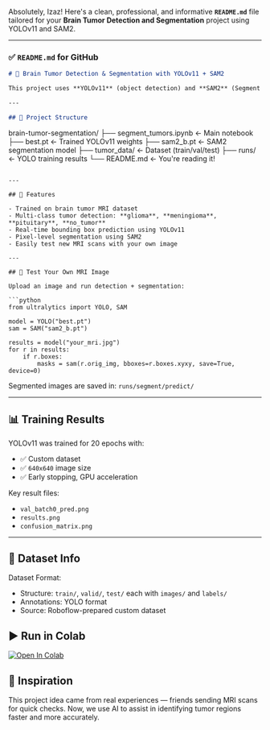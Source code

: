 Absolutely, Izaz! Here's a clean, professional, and informative **`README.md`** file tailored for your **Brain Tumor Detection and Segmentation** project using YOLOv11 and SAM2.

---

### ✅ `README.md` for GitHub

```markdown
# 🧠 Brain Tumor Detection & Segmentation with YOLOv11 + SAM2

This project uses **YOLOv11** (object detection) and **SAM2** (Segment Anything Model) to detect and segment brain tumors from MRI images.

---

## 📂 Project Structure

```

brain-tumor-segmentation/
├── segment\_tumors.ipynb       ← Main notebook
├── best.pt                    ← Trained YOLOv11 weights
├── sam2\_b.pt                  ← SAM2 segmentation model
├── tumor\_data/                ← Dataset (train/val/test)
├── runs/                      ← YOLO training results
└── README.md                  ← You're reading it!

````

---

## 🚀 Features

- Trained on brain tumor MRI dataset
- Multi-class tumor detection: **glioma**, **meningioma**, **pituitary**, **no_tumor**
- Real-time bounding box prediction using YOLOv11
- Pixel-level segmentation using SAM2
- Easily test new MRI scans with your own image

---

## 🧪 Test Your Own MRI Image

Upload an image and run detection + segmentation:

```python
from ultralytics import YOLO, SAM

model = YOLO("best.pt")
sam = SAM("sam2_b.pt")

results = model("your_mri.jpg")
for r in results:
    if r.boxes:
        masks = sam(r.orig_img, bboxes=r.boxes.xyxy, save=True, device=0)
````

Segmented images are saved in: `runs/segment/predict/`

---

## 📊 Training Results

YOLOv11 was trained for 20 epochs with:

* ✅ Custom dataset
* ✅ `640x640` image size
* ✅ Early stopping, GPU acceleration

Key result files:

* `val_batch0_pred.png`
* `results.png`
* `confusion_matrix.png`

---

## 🧾 Dataset Info

Dataset Format:

* Structure: `train/`, `valid/`, `test/` each with `images/` and `labels/`
* Annotations: YOLO format
* Source: Roboflow-prepared custom dataset


## ▶️ Run in Colab

[![Open In Colab](https://colab.research.google.com/assets/colab-badge.svg)](https://colab.research.google.com/github/zkcode29/brain-tumor-segmentation/blob/main/segment_tumors.ipynb)


## 🧠 Inspiration

This project idea came from real experiences — friends sending MRI scans for quick checks. Now, we use AI to assist in identifying tumor regions faster and more accurately.


